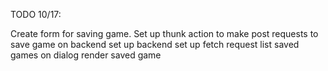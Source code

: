 TODO 10/17:

Create form for saving game.
Set up thunk action to make post requests to save game on backend
set up backend
set up fetch request
list saved games on dialog
render saved game